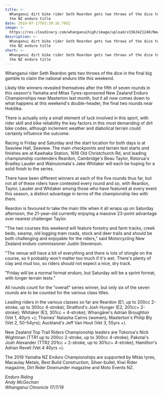 ```yaml
---
title: >-
  Whanganui dirt bike rider Seth Reardon gets two throws of the dice to claim
  the NZ enduro title
date: 2019-07-17T03:39:16.795Z
image: >-
  https://res.cloudinary.com/whanganuihigh/image/upload/v1563421240/News/QUXTSU4HOBHKVAGTRE4U5H4A5M.jpg
description: >-
  Whanganui dirt bike rider Seth Reardon gets two throws of the dice to claim
  the NZ enduro title
short: >-
  Whanganui dirt bike rider Seth Reardon gets two throws of the dice to claim
  the NZ enduro title
---
```

Whanganui rider Seth Reardon gets two throws of the dice in the final big gamble to claim the national enduro title this weekend.

Likely title winners revealed themselves after the fifth of seven rounds in this season's Yamaha and Mitas Tyres-sponsored New Zealand Enduro Championships near Masterton last month, but it all now comes down to what happens at this weekend's double-header, the final two rounds near Hokitika.

There is actually only a small element of luck involved in this sport, with rider skill and bike reliability the key factors in this most demanding of dirt bike codes, although inclement weather and diabolical terrain could certainly influence the outcome.

Racing is Friday and Saturday and the start location for both days is at Seaview Hall, Seaview. The main checkpoints and terrain test starts and finishes are at Kawhaka Station, 1616 Old Christchurch Rd, and leading championship contenders Reardon, Cambridge's Beau Taylor, Rotorua's Bradley Lauder and Wainuiomata's Jake Whitaker will each be hoping for a solid finish to the series.

There have been different winners at each of the five rounds thus far, but not all of these riders have contested every round and so, with Reardon, Taylor, Lauder and Whitaker among those who have featured at every event this season, a distinct advantage in terms of the championship lies with them.

Reardon is favoured to take the main title when it all wraps up on Saturday afternoon, the 21-year-old currently enjoying a massive 23-point advantage over nearest challenger Taylor.

"The two courses this weekend will feature forestry and farm tracks, creek beds, swamp, old logging tram roads, stock and deer trails and should be both challenging and enjoyable for the riders," said Motorcycling New Zealand enduro commissioner Justin Stevenson.

"The venue will have a bit of everything and there is lots of shingle on the course, so it probably won't matter too much if it's wet. There's plenty of clay and mud too, so riders should not expect a nice, dry track.

"Friday will be a normal format enduro, but Saturday will be a sprint format, with longer terrain tests."

All rounds count for the "overall" series winner, but only six of the seven rounds are to be counted for the various class titles.

Leading riders in the various classes so far are Reardon (E1, up to 200cc 2-stroke, up to 300cc 4-stroke); Stratford's Josh Hunger (E2, 201cc+ 2-stroke); Whitaker (E3, 301cc + 4-stroke); Whangārei's Adrian Broughton (Vet 1, 40yrs +); Thames' Natasha Cairns (women); Masterton's Philip Bly (Vet 2, 50-54yrs); Auckland's Jeff Van Hout (Vet 3, 55yrs +).

New Zealand Top Trail Riders Championship leaders are Tokoroa's Nick Wightman (TTR1 up to 200cc 2-stroke, up to 300cc 4-stroke); Pakotai's Josh Alexander (TTR2 201cc + 2-stroke, up to 301cc+ 4-stroke); Hamilton's Adrian Revell (Vet 4 40yrs +).

The 2019 Yamaha NZ Enduro Championships are supported by Mitas tyres, Macaulay Metals, Best Build Construction, Silver-bullet, Kiwi Rider magazine, Dirt Rider Downunder magazine and Moto Events NZ.

_Enduro Riding_  
_Andy McGechan_  
_Whanganui Chronicle 17/7/19_
